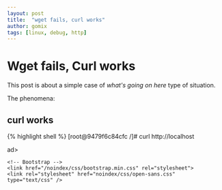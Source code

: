 ```yaml
---
layout: post
title:  "wget fails, curl works"
author: gomix
tags: [linux, debug, http]
---
```

# Wget fails, Curl works 

This post is about a simple case of _what's going on here_ type of situation.

The phenomena:

## curl works
{% highlight shell %}
[root@9479f6c84cfc /]# curl http://localhost                                                              
<!DOCTYPE html PUBLIC "-//W3C//DTD XHTML 1.1//EN" "http://www.w3.org/TR/xhtml11/DTD/xhtml11.dtd"><html><he
ad>
<meta http-equiv="content-type" content="text/html; charset=UTF-8">
                <title>Apache HTTP Server Test Page powered by CentOS</title>
                <meta http-equiv="Content-Type" content="text/html; charset=UTF-8">

    <!-- Bootstrap -->
    <link href="/noindex/css/bootstrap.min.css" rel="stylesheet">
    <link rel="stylesheet" href="noindex/css/open-sans.css" type="text/css" />

<style type="text/css"><!--    
{% endhighlight %}

## wget fails
{% highlight shell %}
[root@9479f6c84cfc /]# wget http://localhost   
--2019-08-28 20:08:15--  http://localhost/
Resolving localhost (localhost)... ::1, 127.0.0.1
Connecting to localhost (localhost)|::1|:80... connected.
HTTP request sent, awaiting response... 403 Forbidden
2019-08-28 20:08:15 ERROR 403: Forbidden.
{% endhighlight %}

## Lets get more information

Let try to see the http request details:

### `curl --verbose`
{% highlight shell %}
[root@9479f6c84cfc /]# curl --verbose  http://localhost                                                   
* About to connect() to localhost port 80 (#0)
*   Trying ::1...
* Connected to localhost (::1) port 80 (#0)
> GET / HTTP/1.1
> User-Agent: curl/7.29.0
> Host: localhost
> Accept: */*
> 
< HTTP/1.1 403 Forbidden
< Date: Wed, 28 Aug 2019 20:11:02 GMT
< Server: Apache/2.4.6 (CentOS)
< Last-Modified: Thu, 16 Oct 2014 13:20:58 GMT
< ETag: "1321-5058a1e728280"
< Accept-Ranges: bytes
< Content-Length: 4897
< Content-Type: text/html; charset=UTF-8
< 
<!DOCTYPE html PUBLIC "-//W3C//DTD XHTML 1.1//EN" "http://www.w3.org/TR/xhtml11/DTD/xhtml11.dtd"><html><he
ad>
<meta http-equiv="content-type" content="text/html; charset=UTF-8">
                <title>Apache HTTP Server Test Page powered by CentOS</title>
                <meta http-equiv="Content-Type" content="text/html; charset=UTF-8">

    <!-- Bootstrap -->
    <link href="/noindex/css/bootstrap.min.css" rel="stylesheet">
    <link rel="stylesheet" href="noindex/css/open-sans.css" type="text/css" />

<style type="text/css"><!--              

body {
  font-family: "Open Sans", Helvetica, sans-serif;
  font-weight: 100;
  color: #ccc;
  background: rgba(10, 24, 55, 1);
  font-size: 16px;
}
... (content suppresed)
{% endhighlight %}

### `wget --debug`
{% highlight shell %}
[root@9479f6c84cfc /]# wget --debug  http://localhost                                                     
DEBUG output created by Wget 1.14 on linux-gnu.

URI encoding = 'ANSI_X3.4-1968'
Converted file name 'index.html' (UTF-8) -> 'index.html' (ANSI_X3.4-1968)
Converted file name 'index.html' (UTF-8) -> 'index.html' (ANSI_X3.4-1968)
--2019-08-28 20:14:28--  http://localhost/
Resolving localhost (localhost)... ::1, 127.0.0.1
Caching localhost => ::1 127.0.0.1
Connecting to localhost (localhost)|::1|:80... connected.
Created socket 3.
Releasing 0x000000000169d4d0 (new refcount 1).

---request begin---
GET / HTTP/1.1
User-Agent: Wget/1.14 (linux-gnu)
Accept: */*
Host: localhost
Connection: Keep-Alive

---request end---
HTTP request sent, awaiting response... 
---response begin---
HTTP/1.1 403 Forbidden
Date: Wed, 28 Aug 2019 20:14:28 GMT
Server: Apache/2.4.6 (CentOS)
Last-Modified: Thu, 16 Oct 2014 13:20:58 GMT
ETag: "1321-5058a1e728280"
Accept-Ranges: bytes
Content-Length: 4897
Keep-Alive: timeout=5, max=100
Connection: Keep-Alive
Content-Type: text/html; charset=UTF-8

---response end---
403 Forbidden
Registered socket 3 for persistent reuse.
URI content encoding = 'UTF-8'
Disabling further reuse of socket 3.
Closed fd 3
2019-08-28 20:14:28 ERROR 403: Forbidden.
{% endhighlight %}

## Pay attention and read

Actually this case is no bug at all or missbehaviour of the web server, let review some details:

1. Both wget and curl reports HTTP response status code 403 Forbidden.
2. curl show some html content.
3. wget does not show such content, so the issue is with wget behaviour.

Reading further about wget:

       --content-on-error
           If this is set to on, wget will not skip the content when the server responds with a http
           status code that indicates error.

So voilá, this is no mistery, just add `--content-on-error` option to get the same content as curl does.


{% highlight shell %}
[root@9479f6c84cfc ansible]#  wget --content-on-error -O - http://localhost | head
--2019-08-29 03:55:32--  http://localhost/
Resolving localhost (localhost)... ::1, 127.0.0.1
Connecting to localhost (localhost)|::1|:80... connected.
HTTP request sent, awaiting response... 403 Forbidden
Saving to: 'STDOUT'

100%[================================================================>] 4,897       --.-K/s   in 0s      

2019-08-29 03:55:32 ERROR 403: Forbidden.

<!DOCTYPE html PUBLIC "-//W3C//DTD XHTML 1.1//EN" "http://www.w3.org/TR/xhtml11/DTD/xhtml11.dtd"><html><head>
<meta http-equiv="content-type" content="text/html; charset=UTF-8">
                <title>Apache HTTP Server Test Page powered by CentOS</title>
                <meta http-equiv="Content-Type" content="text/html; charset=UTF-8">

    <!-- Bootstrap -->
    <link href="/noindex/css/bootstrap.min.css" rel="stylesheet">
    <link rel="stylesheet" href="noindex/css/open-sans.css" type="text/css" />

<style type="text/css"><!--         
{% endhighlight  %}
